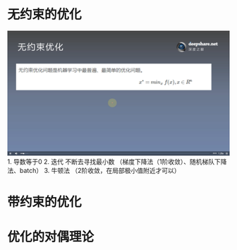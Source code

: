 # 无约束的优化
![](./img/4.1_1.png)
    1. 导数等于0
    2. 迭代 不断去寻找最小数  （梯度下降法（1阶收敛）、随机梯队下降法、batch）
    3. 牛顿法 （2阶收敛，在局部极小值附近才可以）

# 带约束的优化

# 优化的对偶理论

